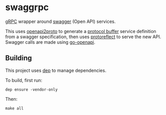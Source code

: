 # swaggrpc
[gRPC](https://grpc.io/) wrapper around [swagger](https://swagger.io) (Open API) services.

This uses [openapi2proto](https://github.com/NYTimes/openapi2proto) to generate a
[protocol buffer](https://developers.google.com/protocol-buffers/) service definition from a swagger
specification, then uses [protoreflect](https://github.com/jhump/protoreflect) to serve the new API.
Swagger calls are made using [go-openapi](https://github.com/go-openapi).

## Building

This project uses [dep](https://github.com/golang/dep) to manage dependencies.

To build, first run:

```
dep ensure -vendor-only
```

Then:

```
make all
```

